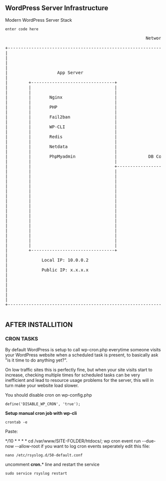 ## WordPress Server Infrastructure

Modern WordPress Server Stack

    enter code here

<pre>
                                                      Network

+-------------------------------------------------------------------------------------------------------------------+
|                                                                                                                   |
|                                                                                                                   |
|                                                                                                                   |
|                                                                                                                   |
|                   App Server                                                    DB Server                         |
|                                                                                                                   |
|        +--------------------------------+                             +------------------------------+            |
|        |                                |                             |                              |            |
|        |                                |                             |                              |            |
|        |       Nginx                    |                             |      MariaDB                 |            |
|        |                                |                             |                              |            |
|        |       PHP                      |                             |                              |            |
|        |                                |                             |                              |            |
|        |       Fail2ban                 |                             |                              |            |
|        |                                |                             |                              |            |
|        |       WP-CLI                   |                             |                              |            |
|        |                                |                             |                              |            |
|        |       Redis                    |                             |                              |            |
|        |                                |                             |                              |            |
|        |       Netdata                  |                             |                              |            |
|        |                                |                             |                              |            |
|        |       PhpMyadmin               |            DB Conn: 3306    |                              |            |
|        |                                |                             |                              |            |
|        |                                +---------------------------->+                              |            |
|        |                                |                             |                              |            |
|        |                                |                             |                              |            |
|        |                                |                             |                              |            |
|        |                                |                             |                              |            |
|        |                                |                             |                              |            |
|        |                                |                             |                              |            |
|        |                                |                             |                              |            |
|        |                                |                             |                              |            |
|        |                                |                             |                              |            |
|        |                                |                             |                              |            |
|        |                                |                             |                              |            |
|        |                                |                             |                              |            |
|        |                                |                             |                              |            |
|        |                                |                             |                              |            |
|        |                                |                             |                              |            |
|        |                                |                             |                              |            |
|        +--------------------------------+                             +------------------------------+            |
|                                                                                                                   |
|             Local IP: 10.0.0.2                                              Local IP: 10.0.0.3                    |
|                                                                                                                   |
|             Public IP: x.x.x.x                                              Public IP: x.x.x.x                    |
|                                                                                                                   |
|                                                                                                                   |
|                                                                                                                   |
|                                                                                                                   |
|                                                                                                                   |
|                                                                                                                   |
+-------------------------------------------------------------------------------------------------------------------+

</pre>


## AFTER INSTALLITION
### CRON TASKS
By default WordPress is setup to call wp-cron.php everytime someone visits your WordPress website when a scheduled task is present, to basically ask "is it time to do anything yet?".

On low traffic sites this is perfectly fine, but when your site visits start to increase, checking multiple times for scheduled tasks can be very inefficient and lead to resource usage problems for the server, this will in turn make your website load slower.

You should disable cron on wp-config.php 

    define('DISABLE_WP_CRON', 'true');
**Setup manual cron job with wp-cli**

    crontab -e
Paste:

  */10 * * * * cd /var/www/SITE-FOLDER/htdocs/; wp cron event run --due-now --allow-root
if you want to log cron events seperately edit this file:

    nano /etc/rsyslog.d/50-default.conf
uncomment **cron.*** line and restart the service

    sudo service rsyslog restart

<!--stackedit_data:
eyJoaXN0b3J5IjpbLTM3NDM2NjQ4LDE0MTc2MDE3NzcsMTkzNz
MzNjM0NCwtMTE0MjgxNTMyMSwtODk1ODAwOTcyXX0=
-->